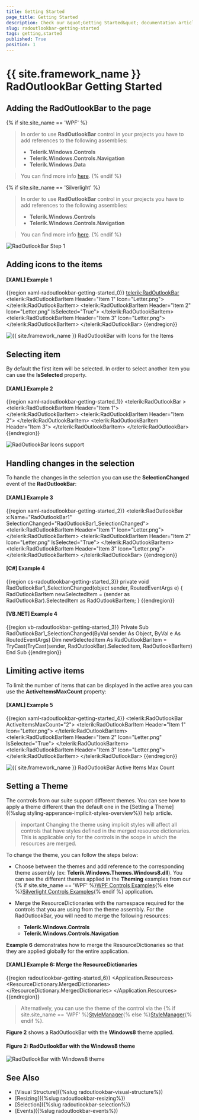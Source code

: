 ```yaml
---
title: Getting Started
page_title: Getting Started
description: Check our &quot;Getting Started&quot; documentation article for the RadOutlookBar {{ site.framework_name }} control.
slug: radoutlookbar-getting-started
tags: getting,started
published: True
position: 1
---
```


# {{ site.framework_name }} RadOutlookBar Getting Started

## Adding the RadOutlookBar to the page

{% if site.site_name == 'WPF' %}
>In order to use __RadOutlookBar__ control in your projects you have to add references to the following assemblies:
>	- __Telerik.Windows.Controls__ 
>	- __Telerik.Windows.Controls.Navigation__ 
>	- __Telerik.Windows.Data__  

>You can find more info [here](http://www.telerik.com/help/wpf/installation-installing-controls-dependencies-wpf.html).
{% endif %}

{% if site.site_name == 'Silverlight' %}
>In order to use __RadOutlookBar__ control in your projects you have to add references to the following assemblies:
>	- __Telerik.Windows.Controls__ 
>	- __Telerik.Windows.Controls.Navigation__  

>You can find more info [here](http://www.telerik.com/help/silverlight/installation-installing-controls-dependencies.html).
{% endif %}

![RadOutlookBar Step 1](images/outlook_step1.png)

## Adding icons to the items

#### __[XAML] Example 1__
{{region xaml-radoutlookbar-getting-started_0}}
	<telerik:RadOutlookBar>
	    <telerik:RadOutlookBarItem Header="Item 1" Icon="Letter.png">
	        <TextBlock Text="Item 1 Content" />
	    </telerik:RadOutlookBarItem>
	    <telerik:RadOutlookBarItem Header="Item 2" 
	                               Icon="Letter.png"
	                               IsSelected="True">
	        <TextBlock Text="Item 2 Content" />
	    </telerik:RadOutlookBarItem>
	    <telerik:RadOutlookBarItem Header="Item 3" Icon="Letter.png">
	        <TextBlock Text="Item 3 Content" />
	    </telerik:RadOutlookBarItem>
	</telerik:RadOutlookBar>
{{endregion}}

![{{ site.framework_name }} RadOutlookBar with Icons for the Items](images/outlook_step3.png)

## Selecting item

By default the first item will be selected. In order to select another item you can use the __IsSelected__ property.        

#### __[XAML] Example 2__
{{region xaml-radoutlookbar-getting-started_1}}
	<UserControl xmlns="http://schemas.microsoft.com/winfx/2006/xaml/presentation"
	             xmlns:x="http://schemas.microsoft.com/winfx/2006/xaml"
	             xmlns:d="http://schemas.microsoft.com/expression/blend/2008"
	             xmlns:mc="http://schemas.openxmlformats.org/markup-compatibility/2006"
	             xmlns:telerik="http://schemas.telerik.com/2008/xaml/presentation">
	    <Grid x:Name="LayoutRoot">
	        <telerik:RadOutlookBar >
	            <telerik:RadOutlookBarItem Header="Item 1">
	                <TextBlock Text="Item 1 Content" />
	            </telerik:RadOutlookBarItem>
	            <telerik:RadOutlookBarItem Header="Item 2">
	                <TextBlock Text="Item 2 Content" />
	            </telerik:RadOutlookBarItem>
	            <telerik:RadOutlookBarItem Header="Item 3">
	                <TextBlock Text="Item 3 Content" />
	            </telerik:RadOutlookBarItem>
	        </telerik:RadOutlookBar>
	    </Grid>
	</UserControl>
{{endregion}}

![RadOutlookBar Icons support](images/outlook_step2.png)

## Handling changes in the selection

To handle the changes in the selection you can use the __SelectionChanged__ event of the __RadOutlookBar__:        

#### __[XAML] Example 3__
{{region xaml-radoutlookbar-getting-started_2}}
	<telerik:RadOutlookBar x:Name="RadOutlookBar1" SelectionChanged="RadOutlookBar1_SelectionChanged">
	    <telerik:RadOutlookBarItem Header="Item 1" Icon="Letter.png">
	        <TextBlock Text="Item 1 Content" />
	    </telerik:RadOutlookBarItem>
	    <telerik:RadOutlookBarItem Header="Item 2" 
	                               Icon="Letter.png"
	                               IsSelected="True">
	        <TextBlock Text="Item 2 Content" />
	    </telerik:RadOutlookBarItem>
	    <telerik:RadOutlookBarItem Header="Item 3" Icon="Letter.png">
	        <TextBlock Text="Item 3 Content" />
	    </telerik:RadOutlookBarItem>
	</telerik:RadOutlookBar>
{{endregion}}

#### __[C#] Example 4__
{{region cs-radoutlookbar-getting-started_3}}
	private void RadOutlookBar1_SelectionChanged(object sender, RoutedEventArgs e)
	{
		RadOutlookBarItem newSelectedItem = (sender as RadOutlookBar).SelectedItem as RadOutlookBarItem;
	}
{{endregion}}

#### __[VB.NET] Example 4__
{{region vb-radoutlookbar-getting-started_3}}
	Private Sub RadOutlookBar1_SelectionChanged(ByVal sender As Object, ByVal e As RoutedEventArgs)
	    Dim newSelectedItem As RadOutlookBarItem = TryCast(TryCast(sender, RadOutlookBar).SelectedItem, RadOutlookBarItem)
	End Sub
{{endregion}}

## Limiting active items

To limit the number of items that can be displayed in the active area you can use the __ActiveItemsMaxCount__ property:        

#### __[XAML] Example 5__
{{region xaml-radoutlookbar-getting-started_4}}
	<telerik:RadOutlookBar ActiveItemsMaxCount="2">
	    <telerik:RadOutlookBarItem Header="Item 1" Icon="Letter.png">
	        <TextBlock Text="Item 1 Content" />
	    </telerik:RadOutlookBarItem>
	    <telerik:RadOutlookBarItem Header="Item 2" 
	                               Icon="Letter.png"
	                               IsSelected="True">
	        <TextBlock Text="Item 2 Content" />
	    </telerik:RadOutlookBarItem>
	    <telerik:RadOutlookBarItem Header="Item 3" Icon="Letter.png">
	        <TextBlock Text="Item 3 Content" />
	    </telerik:RadOutlookBarItem>
	</telerik:RadOutlookBar>
{{endregion}}

![{{ site.framework_name }} RadOutlookBar Active Items Max Count](images/outlook_step4.png)

## Setting a Theme

The controls from our suite support different themes. You can see how to apply a theme different than the default one in the [Setting a Theme]({%slug styling-apperance-implicit-styles-overview%}) help article.

>important Changing the theme using implicit styles will affect all controls that have styles defined in the merged resource dictionaries. This is applicable only for the controls in the scope in which the resources are merged. 

To change the theme, you can follow the steps below:

* Choose between the themes and add reference to the corresponding theme assembly (ex: **Telerik.Windows.Themes.Windows8.dll**). You can see the different themes applied in the **Theming** examples from our {% if site.site_name == 'WPF' %}[WPF Controls Examples](https://demos.telerik.com/wpf/){% else %}[Silverlight Controls Examples](https://demos.telerik.com/silverlight/#Menu/Theming){% endif %} application.

* Merge the ResourceDictionaries with the namespace required for the controls that you are using from the theme assembly. For the RadOutlookBar, you will need to merge the following resources:

	* __Telerik.Windows.Controls__
	* __Telerik.Windows.Controls.Navigation__

__Example 6__ demonstrates how to merge the ResourceDictionaries so that they are applied globally for the entire application.

#### __[XAML] Example 6: Merge the ResourceDictionaries__  
{{region radoutlookbar-getting-started_6}}
	<Application.Resources>
		<ResourceDictionary>
			<ResourceDictionary.MergedDictionaries>
				<ResourceDictionary Source="/Telerik.Windows.Themes.Windows8;component/Themes/System.Windows.xaml"/>
				<ResourceDictionary Source="/Telerik.Windows.Themes.Windows8;component/Themes/Telerik.Windows.Controls.xaml"/>
				<ResourceDictionary Source="/Telerik.Windows.Themes.Windows8;component/Themes/Telerik.Windows.Controls.Navigation.xaml"/>
			</ResourceDictionary.MergedDictionaries>
		</ResourceDictionary>
	</Application.Resources>
{{endregion}}

>Alternatively, you can use the theme of the control via the {% if site.site_name == 'WPF' %}[StyleManager](https://docs.telerik.com/devtools/wpf/styling-and-appearance/stylemanager/common-styling-apperance-setting-theme-wpf){% else %}[StyleManager](https://docs.telerik.com/devtools/silverlight/styling-and-appearance/stylemanager/common-styling-apperance-setting-theme){% endif %}.

__Figure 2__ shows a RadOutlookBar with the **Windows8** theme applied.

#### __Figure 2: RadOutlookBar with the Windows8 theme__
![RadOutlookBar with Windows8 theme](images/radoutlookbar-setting-theme.png)

## See Also
 * [Visual Structure]({%slug radoutlookbar-visual-structure%})
 * [Resizing]({%slug radoutlookbar-resizing%})
 * [Selection]({%slug radoutlookbar-selection%})
 * [Events]({%slug radoutlookbar-events%})